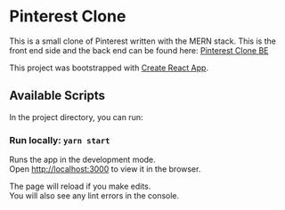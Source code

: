 # Pinterest Clone

This is a small clone of Pinterest written with the MERN stack.
This is the front end side and the back end can be found here: [Pinterest Clone BE](https://github.com/marchesed/pinterest-clone-be)

This project was bootstrapped with [Create React App](https://github.com/facebook/create-react-app).

## Available Scripts

In the project directory, you can run:

### Run locally: `yarn start`

Runs the app in the development mode.<br />
Open [http://localhost:3000](http://localhost:3000) to view it in the browser.

The page will reload if you make edits.<br />
You will also see any lint errors in the console.